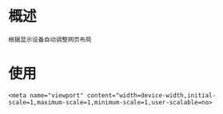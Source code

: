 # 概述

    根据显示设备自动调整网页布局

# 使用

    <meta name="viewport" content="width=device-width,initial-scale=1,maximum-scale=1,minimum-scale=1,user-scalable=no>